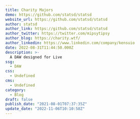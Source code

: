 ```yaml
---
title: Charity Majors
demo: https://github.com/statsd/statsd
website_url: https://github.com/statsd/statsd
author: statsd
author_link: https://github.com/statsd/statsd
author_twitter: https://twitter.com/mipsytipsy
author_blog: https://charity.wtf/
author_linkedin: https://www.linkedin.com/company/kensuio
date: 2022-08-31T11:44:50.000Z
description: >-
  A DAW designed for Live 
ssg:
  - DAW
css:
  - Undefined
cms:
  - Undefined
category:
  - Blog
draft: false
publish_date: "2021-08-01T07:37:35Z"
update_date: "2022-11-06T10:10:58Z"
---
```

